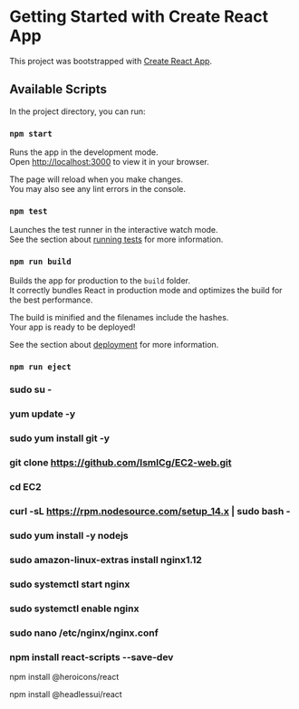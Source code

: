 # Getting Started with Create React App

This project was bootstrapped with [Create React App](https://github.com/facebook/create-react-app).

## Available Scripts

In the project directory, you can run:

### `npm start`

Runs the app in the development mode.\
Open [http://localhost:3000](http://localhost:3000) to view it in your browser.

The page will reload when you make changes.\
You may also see any lint errors in the console.

### `npm test`

Launches the test runner in the interactive watch mode.\
See the section about [running tests](https://facebook.github.io/create-react-app/docs/running-tests) for more information.

### `npm run build`

Builds the app for production to the `build` folder.\
It correctly bundles React in production mode and optimizes the build for the best performance.

The build is minified and the filenames include the hashes.\
Your app is ready to be deployed!

See the section about [deployment](https://facebook.github.io/create-react-app/docs/deployment) for more information.

### `npm run eject`

### 
###    sudo su -
###    yum update -y
###    sudo yum install git -y
###    git clone https://github.com/IsmlCg/EC2-web.git
###    cd EC2
###    curl -sL https://rpm.nodesource.com/setup_14.x | sudo bash -
###    sudo yum install -y nodejs
###    sudo amazon-linux-extras install nginx1.12
###    sudo systemctl start nginx
###    sudo systemctl enable nginx
###    sudo nano /etc/nginx/nginx.conf
###    npm install react-scripts --save-dev



npm install @heroicons/react

npm install @headlessui/react

